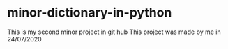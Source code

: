 # minor-dictionary-in-python
This is my second minor project in git hub
This project was made by me in 
24/07/2020
